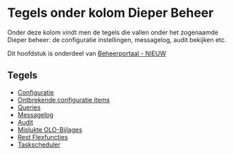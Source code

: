 # Tegels onder kolom Dieper Beheer

Onder deze kolom vindt men de tegels die vallen onder het zogenaamde Dieper beheer: de configuratie instellingen, messagelog, audit bekijken etc.

Dit hoofdstuk is onderdeel van [Beheerportaal - NIEUW](/docs/probleemoplossing/portalen_en_moduleschermen/beheerportaal_nieuw/README.md)

## Tegels

  - [Configuratie](/docs/probleemoplossing/portalen_en_moduleschermen/beheerportaal_nieuw/tegels_kolom_dieperbeheer/configuratie.md)
  - [Ontbrekende configuratie items](/docs/probleemoplossing/portalen_en_moduleschermen/beheerportaal_nieuw/tegels_kolom_dieperbeheer/ontbrekende_configitems.md)
  - [Queries](/docs/probleemoplossing/portalen_en_moduleschermen/beheerportaal_nieuw/tegels_kolom_dieperbeheer/queries.md)
  - [Messagelog](/docs/probleemoplossing/portalen_en_moduleschermen/beheerportaal_nieuw/tegels_kolom_dieperbeheer/messagelog.md)
  - [Audit](/docs/probleemoplossing/portalen_en_moduleschermen/beheerportaal_nieuw/tegels_kolom_dieperbeheer/audit.md)
  - [Mislukte OLO-Bijlages](/docs/probleemoplossing/portalen_en_moduleschermen/beheerportaal_nieuw/tegels_kolom_dieperbeheer/mislukte_bijlages.md)
  - [Rest Flexfuncties](/docs/probleemoplossing/portalen_en_moduleschermen/beheerportaal_nieuw/tegels_kolom_dieperbeheer/restflex.md)
  - [Taskscheduler](/docs/probleemoplossing/portalen_en_moduleschermen/beheerportaal_nieuw/tegels_kolom_dieperbeheer/taskscheduler.md)

